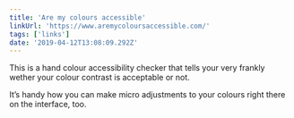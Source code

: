 ```yaml
---
title: 'Are my colours accessible'
linkUrl: 'https://www.aremycoloursaccessible.com/'
tags: ['links'] 
date: '2019-04-12T13:08:09.292Z'
---
```

This is a hand colour accessibility checker that tells your very frankly wether your colour contrast is acceptable or not.

It’s handy how you can make micro adjustments to your colours right there on the interface, too.